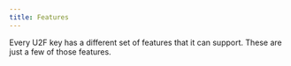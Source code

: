 ```yaml
---
title: Features
---
```


Every U2F key has a different set of features that it can support. These are just a few of those features. 